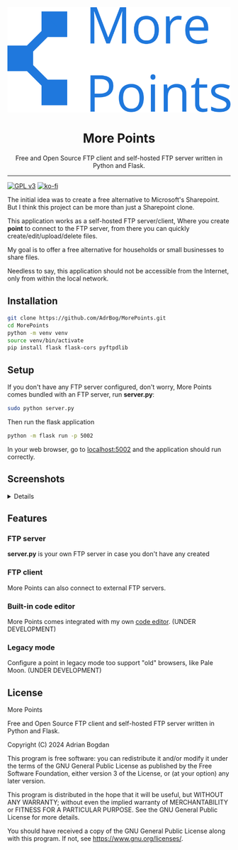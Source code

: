 <div align="center">
  <img src="./static/logo.svg">
  <h1>More Points</h1>
  <p>Free and Open Source FTP client and self-hosted FTP server written in Python and Flask.</p>
</div>
<hr>

[![GPL v3](https://img.shields.io/badge/License-GNU%20v3-blue)](https://www.gnu.org/licenses/gpl-3.0.en.html)
[![ko-fi](https://ko-fi.com/img/githubbutton_sm.svg)](https://ko-fi.com/adrbog)

The initial idea was to create a free alternative to Microsoft's Sharepoint. But I think this project can be more than just a Sharepoint clone.

This application works as a self-hosted FTP server/client, Where you create **point** to connect to the FTP server, from there you can quickly create/edit/upload/delete files.

My goal is to offer a free alternative for households or small businesses to share files.

Needless to say, this application should not be accessible from the Internet, only from within the local network.

## Installation

```bash
git clone https://github.com/AdrBog/MorePoints.git
cd MorePoints
python -m venv venv
source venv/bin/activate
pip install flask flask-cors pyftpdlib
```

## Setup

If you don't have any FTP server configured, don't worry, More Points comes bundled with an FTP server, run **server.py**:
```bash
sudo python server.py
```
Then run the flask application
```bash
python -m flask run -p 5002
```
In your web browser, go to <a href="localhost:5002">localhost:5002</a> and the application should run correctly.

## Screenshots

<details>
<p align="center">
<img src="res/1.png">
<br>
<img src="res/3.png">
<br>
<img src="res/4.png">
<br>
<img src="res/2.png">
</p>
</details>

## Features
### FTP server
**server.py** is your own FTP server in case you don't have any created

### FTP client
More Points can also connect to external FTP servers.

### Built-in code editor
More Points comes integrated with my own [code editor](https://github.com/AdrBog/MiniCodeEditor). (UNDER DEVELOPMENT)

### Legacy mode
Configure a point in legacy mode too support "old" browsers, like Pale Moon. (UNDER DEVELOPMENT)

## License

More Points

Free and Open Source FTP client and self-hosted FTP server written in Python and Flask.

Copyright (C) 2024 Adrian Bogdan

This program is free software: you can redistribute it and/or modify
it under the terms of the GNU General Public License as published by
the Free Software Foundation, either version 3 of the License, or
(at your option) any later version.

This program is distributed in the hope that it will be useful,
but WITHOUT ANY WARRANTY; without even the implied warranty of
MERCHANTABILITY or FITNESS FOR A PARTICULAR PURPOSE.  See the
GNU General Public License for more details.

You should have received a copy of the GNU General Public License
along with this program.  If not, see <https://www.gnu.org/licenses/>.
